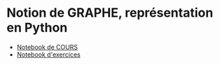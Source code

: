 # Notion de GRAPHE, représentation en Python
* [Notebook de COURS](COURS_Graphes_Repr%C3%A9sentation.ipynb)
* [Notebook d'exercices](EXERCICES_Graphes_Repr%C3%A9sentation.ipynb)
